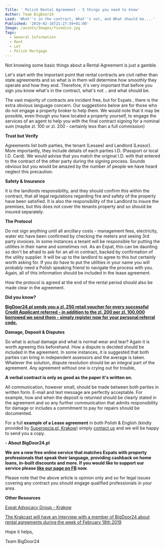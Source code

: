 ```yaml
---
Title: ' Polish Rental Agreement - 5 things you need to know'
Author: Team BigDoor24
Lead: 'What''s in the contract, What''s not, and What should be....'
Published: '2019-02-16T21:27:59+01:00'
Image: /assets/Images/fivedice.jpg
Tags:
  - General Information
  - Rent
  - Let
  - Polish Mortgage
---
```

Not knowing some basic things about a Rental Agreement is just a gamble.

Let's start with the important point that rental contracts are civil rather than state agreements and so what is in them will determine how smoothly they operate and how they end. Therefore, it's very important that before you sign you know what's in the contract, what's not  .. and what should be. 

The vast majority of contracts are incident free, but for Expats , there is the extra obvious language concern. Our suggestions below are for those who do not engage a property broker to help them.  We would note that it may be possible, even though you have located a property yourself, to engage the services of an agent to help you with the final contract signing for a nominal sum (maybe zl. 100 or zl. 200 - certainly less than a full commission) 

**Trust but Verify**

Agreements list both parties, the tenant (Lessee) and Landlord (Lessor). More importantly, they include details of each parties I.D. (Passport or local I.D. Card). We would advise that you match the original I.D. with that entered to the contract of the other party during the signing process. Sounds obvious but you would be amazed by the number of people we have heard neglect this precaution.

**Safety & Insurance**

It is the landlords responsibility, and they should confirm this within the contract, that all legal regulations regarding fire and safety of the property have been satisfied. It is also the responsibility of the Landlord to insure the premises, but this does not cover the tenants property and so should be insured separately.

**The Protocol**

Do not sign anything until  all ancillary costs - management fees, electricity, water etc have been confirmed by checking the meters and seeing 3rd party invoices. In some instances a tenant will be responsible for putting the utilities in their name and sometimes not. As an Expat, this can be daunting so don't be afraid to ask for an all-in contract, backed by confirmation of the utility supplier. It will be up to the landlord to agree to this but certainly worth asking for. If you do have to put the utilities in your name you will probably need a Polish speaking friend to navigate the process with you. Again, all of this information should be included in the lease agreement.

How the protocol is agreed at the end of the rental period should also be made clear in the agreement.

**Did you know?**

[**BigDoor24.pl sends you a zl. 250 retail voucher for every successful Credit Applicant referred - in addition to the zl. 200 per zl. 100,000 borrowed we send them - simply register now for your personal referral code.**](https://bigdoor24.pl/)

**Damage, Deposit & Disputes**

So what is actual damage and what is normal wear and tear? Again it is worth agreeing this beforehand. How a dispute is decided should be included in the agreement. In some instances, it is suggested that both parties can bring in independent assessors and the average is taken. Whatever the solution, dispute resolution should be an integral part of the agreement. Any agreement without one is crying out for trouble,

**A verbal contract is only as good as the paper it's written on.**

All communication, however small, should be made between both parties in written form. E-mail and text message are perfectly acceptable. For example, how and when the deposit is returned should be clearly stated in the agreement and so any further communication that admits responsibility for damage or includes a commitment to pay for repairs should be documented.

For a full **example of a Lease agreement** in both Polish & English (kindly provided by [Superopcja.pl, Krakow](http://superopcja.pl/)) simply [contact us](https://bigdoor24.pl/home/contact) and we will be happy to send you a copy.

**\- About BigDoor24.pl**

**We are a new free online service that matches Expats with property professionals that speak their language, providing cashback on home loans, in-built discounts and more. If you would like to support our service please **[**like our page on FB**](https://www.facebook.com/bigdoor24/)** now.**

Please note that the above article is opinion only and so for legal issues covering any contract you should engage qualified professionals in your area.

**Other Resources**

[Expat Advocacy Group - Krakow](https://www.facebook.com/groups/2026099667632725/)

[The Krakcast will have an Interview with a member of BigDoor24 about rental agreements during the week of February 18th 2019](https://www.krakcast.pl/)

Hope it helps,

Team BigDoor24
